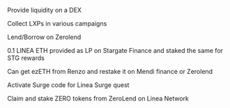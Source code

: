 Provide liquidity on a DEX

Collect LXPs in various campaigns

Lend/Borrow on Zerolend

0.1 LINEA ETH provided as LP on Stargate Finance and staked the same for STG rewards

Can get ezETH from Renzo and restake it on Mendi finance or Zerolend

Activate Surge code for Linea Surge quest

Claim and stake ZERO tokens from ZeroLend on Linea Network
